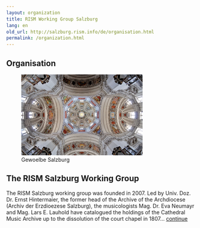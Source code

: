 ```yaml
---
layout: organization
title: RISM Working Group Salzburg
lang: en
old_url: http://salzburg.rism.info/de/organisation.html
permalink: /organization.html
---
```


## Organisation

<div style="width: 80%">
   <figure class="figure">
      <div class="float-left">
         <img src="/images/csm_Gewoelbe_Salzburg_0287749ace.jpg">
      </div>
      <figcaption class="figcaption">
         Gewoelbe Salzburg
      </figcaption>
   </figure>
</div>

## The RISM Salzburg Working Group

The RISM Salzburg working group was founded in 2007. Led by Univ. Doz. Dr. Ernst Hintermaier, the former head of the Archive of the Archdiocese (Archiv der Erzdioezese Salzburg), the musicologists Mag. Dr. Eva Neumayr and Mag. Lars E. Lauhold have catalogued the holdings of the Cathedral Music Archive up to the dissolution of the court chapel in 1807... 
[continue](/organization/ag)


